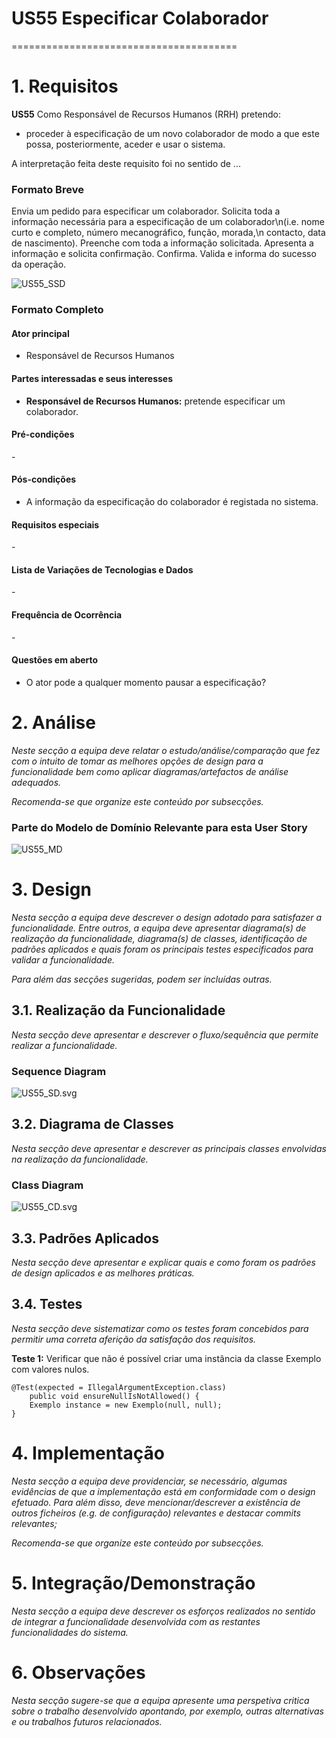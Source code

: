 # US55 Especificar Colaborador
=======================================


# 1. Requisitos


**US55** Como Responsável de Recursos Humanos (RRH) pretendo:

- proceder à especificação de um novo colaborador de modo a que este possa, posteriormente, aceder e usar o sistema.


A interpretação feita deste requisito foi no sentido de ...


### Formato Breve

Envia um pedido para especificar um colaborador. Solicita toda a informação necessária para a especificação de um colaborador\n(i.e. nome curto e completo, número mecanográfico, função, morada,\n contacto, data de nascimento).
Preenche com toda a informação solicitada. Apresenta a informação e solicita confirmação. Confirma.
Valida e informa do sucesso da operação.
 
![US55_SSD](US55_SSD.svg)

### Formato Completo

#### Ator principal

* Responsável de Recursos Humanos

#### Partes interessadas e seus interesses

* **Responsável de Recursos Humanos:** pretende especificar um colaborador.

#### Pré-condições

\-

#### Pós-condições

* A informação da especificação do colaborador é registada no sistema.

#### Requisitos especiais

\-

#### Lista de Variações de Tecnologias e Dados

\-

#### Frequência de Ocorrência

\-

#### Questões em aberto

* O ator pode a qualquer momento pausar a especificação?

# 2. Análise

*Neste secção a equipa deve relatar o estudo/análise/comparação que fez com o intuito de tomar as melhores opções de design para a funcionalidade bem como aplicar diagramas/artefactos de análise adequados.*

*Recomenda-se que organize este conteúdo por subsecções.*

### Parte do Modelo de Domínio Relevante para esta User Story

![US55_MD](US55_MD.svg)

# 3. Design

*Nesta secção a equipa deve descrever o design adotado para satisfazer a funcionalidade. Entre outros, a equipa deve apresentar diagrama(s) de realização da funcionalidade, diagrama(s) de classes, identificação de padrões aplicados e quais foram os principais testes especificados para validar a funcionalidade.*

*Para além das secções sugeridas, podem ser incluídas outras.*

## 3.1. Realização da Funcionalidade

*Nesta secção deve apresentar e descrever o fluxo/sequência que permite realizar a funcionalidade.*

###	Sequence Diagram

![US55_SD.svg](US55_SD.svg)

## 3.2. Diagrama de Classes

*Nesta secção deve apresentar e descrever as principais classes envolvidas na realização da funcionalidade.*

###	Class Diagram

![US55_CD.svg](US55_CD.svg)

## 3.3. Padrões Aplicados

*Nesta secção deve apresentar e explicar quais e como foram os padrões de design aplicados e as melhores práticas.*

## 3.4. Testes 
*Nesta secção deve sistematizar como os testes foram concebidos para permitir uma correta aferição da satisfação dos requisitos.*

**Teste 1:** Verificar que não é possível criar uma instância da classe Exemplo com valores nulos.

	@Test(expected = IllegalArgumentException.class)
		public void ensureNullIsNotAllowed() {
		Exemplo instance = new Exemplo(null, null);
	}

# 4. Implementação

*Nesta secção a equipa deve providenciar, se necessário, algumas evidências de que a implementação está em conformidade com o design efetuado. Para além disso, deve mencionar/descrever a existência de outros ficheiros (e.g. de configuração) relevantes e destacar commits relevantes;*

*Recomenda-se que organize este conteúdo por subsecções.*

# 5. Integração/Demonstração

*Nesta secção a equipa deve descrever os esforços realizados no sentido de integrar a funcionalidade desenvolvida com as restantes funcionalidades do sistema.*

# 6. Observações

*Nesta secção sugere-se que a equipa apresente uma perspetiva critica sobre o trabalho desenvolvido apontando, por exemplo, outras alternativas e ou trabalhos futuros relacionados.*



